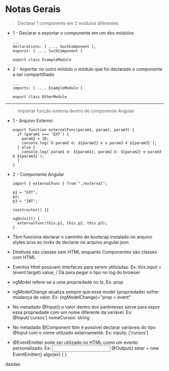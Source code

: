 # Notas Gerais

> Declarar 1 componente em 2 módulos diferentes

- 1 - Declarar e exportar o componente em um dos módulos
    
      ...
      declarations: [ ..., SuchComponent ],
      exporst: [ ..., SuchComponent ]
      
      export class ExampleModule

- 2 - Importar no outro módulo o módulo que foi declarado o componente a ser compartilhado
      
      ...
      imports: [ ..., ExampleModule ]
      
      export class OtherModule
      
---

> Importar função externa dentro de componente Angular

- 1 - Arquivo Externo:

      export function externalFunc(param1, param2, param3) {
        if (param1 === 'EXT') {
          param2 = 10;
          console.log(`O param2 é: ${param2} e o param3 é ${param3}`);
        } else {
          console.log(`param1 é: ${param1}, param2 é: ${param2} e param3 é ${param3}`);
        }
      }
      
 - 2 - Componente Angular
 
       import { externalFunc } from "./external";

       p1 = "EXT";
       p2;
       p3 = "INT";

       constructor() {}

       ngOnInit() {
         externalFunc(this.p1, this.p2, this.p3);
       }
       
- Tbm funciona declarar o caminho do bootsrap instalado no arquivo styles.scss ao invés de declarar no arquivo angular.json
- Diretivas são classes sem HTML enquanto Componentes são classes com HTML
- Eventos Html possuem interfaces para serem utilizadas. Ex: this.input = <HTMLInputElement>(event.target).value; / Dá para pegar o tipo no log do browser
- ngModel refere-se a uma propriedade no ts. Ex: prop
- ngModelChange atualiza sempre que esse model (propriedade) sofrer mudança de valor. Ex: (ngModelChange)="prop = event"
- No metadado @Input() o valor dentro dos parênteses serve para expor essa propriedade com um nome diferente da variável. Ex: @Input('cursos') nomeCursos: string
- No metadado @Component tbm é possível declarar variáveis do tipo @Input com o nome utilizado externamente. Ex: inputs: ['cursos']
- @EventEmitter pode ser utilizado no HTML como um evento personalizado. Ex: <input setar="algo($event)"> @Output() setar = new EventEmitter() algo(ev) { } 

    
    
dasdas
